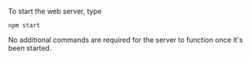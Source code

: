 To start the web server, type

```
npm start
```

No additional commands are required for the server to function once it's been started.